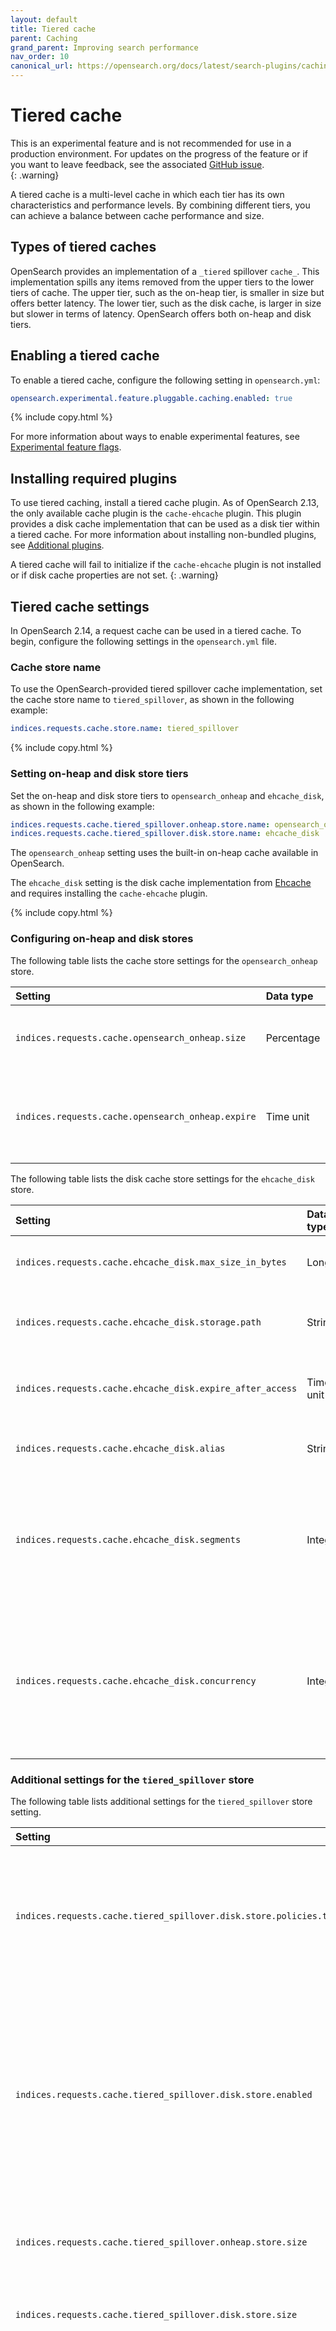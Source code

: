 ```yaml
---
layout: default
title: Tiered cache
parent: Caching
grand_parent: Improving search performance
nav_order: 10
canonical_url: https://opensearch.org/docs/latest/search-plugins/caching/tiered-cache/
---
```


# Tiered cache

This is an experimental feature and is not recommended for use in a production environment. For updates on the progress of the feature or if you want to leave feedback, see the associated [GitHub issue](https://github.com/opensearch-project/OpenSearch/issues/10024).    
{: .warning}

A tiered cache is a multi-level cache in which each tier has its own characteristics and performance levels. By combining different tiers, you can achieve a balance between cache performance and size.

## Types of tiered caches

OpenSearch provides an implementation of a `_tiered` spillover `cache_`. This implementation spills any items removed from the upper tiers to the lower tiers of cache. The upper tier, such as the on-heap tier, is smaller in size but offers better latency. The lower tier, such as the disk cache, is larger in size but slower in terms of latency. OpenSearch offers both on-heap and disk tiers. 

## Enabling a tiered cache

To enable a tiered cache, configure the following setting in `opensearch.yml`:

```yaml
opensearch.experimental.feature.pluggable.caching.enabled: true
```
{% include copy.html %}

For more information about ways to enable experimental features, see [Experimental feature flags]({{site.url}}{{site.baseurl}}/install-and-configure/configuring-opensearch/experimental/).

## Installing required plugins

To use tiered caching, install a tiered cache plugin. As of OpenSearch 2.13, the only available cache plugin is the `cache-ehcache` plugin. This plugin provides a disk cache implementation that can be used as a disk tier within a tiered cache. For more information about installing non-bundled plugins, see [Additional plugins]({{site.url}}{{site.baseurl}}/install-and-configure/plugins/#additional-plugins).

A tiered cache will fail to initialize if the `cache-ehcache` plugin is not installed or if disk cache properties are not set. 
{: .warning}

## Tiered cache settings

In OpenSearch 2.14, a request cache can be used in a tiered cache. To begin, configure the following settings in the `opensearch.yml` file.

### Cache store name

To use the OpenSearch-provided tiered spillover cache implementation, set the cache store name to `tiered_spillover`, as shown in the following example:

```yaml
indices.requests.cache.store.name: tiered_spillover
```
{% include copy.html %}

### Setting on-heap and disk store tiers

Set the on-heap and disk store tiers to `opensearch_onheap` and `ehcache_disk`, as shown in the following example:

```yaml
indices.requests.cache.tiered_spillover.onheap.store.name: opensearch_onheap
indices.requests.cache.tiered_spillover.disk.store.name: ehcache_disk
```
The `opensearch_onheap` setting uses the built-in on-heap cache available in OpenSearch. 

The `ehcache_disk` setting is the disk cache implementation from [Ehcache](https://www.ehcache.org/) and requires installing the `cache-ehcache` plugin.

{% include copy.html %}

### Configuring on-heap and disk stores

The following table lists the cache store settings for the `opensearch_onheap` store.

Setting | Data type | Default | Description
:--- | :--- | :--- | :---
`indices.requests.cache.opensearch_onheap.size` | Percentage | 1% of the heap size | The size of the on-heap cache. Optional.
`indices.requests.cache.opensearch_onheap.expire` | Time unit | `MAX_VALUE` (disabled) | Specifies a time-to-live (TTL) for the cached results. Optional.

The following table lists the disk cache store settings for the `ehcache_disk` store.

Setting | Data type | Default | Description
:--- | :--- | :--- | :---
`indices.requests.cache.ehcache_disk.max_size_in_bytes` | Long | `1073741824` (1 GB)  | Defines the size of the disk cache. Optional.
`indices.requests.cache.ehcache_disk.storage.path` | String | `{data.paths}/nodes/{node.id}/request_cache` | Defines the storage path for the disk cache. Optional.
`indices.requests.cache.ehcache_disk.expire_after_access` | Time unit | `MAX_VALUE` (disabled) | Specifies a TTL for the cached results. Optional.
`indices.requests.cache.ehcache_disk.alias` | String | `ehcacheDiskCache#INDICES_REQUEST_CACHE` | Specifies an alias for the disk cache. Optional.
`indices.requests.cache.ehcache_disk.segments` | Integer | `16` | Defines the number of segments into which the disk cache is separated. Used for concurrency. Optional.
`indices.requests.cache.ehcache_disk.concurrency` | Integer | `1` | Defines the number of distinct write queues created for the disk store, where a group of segments shares a write queue. Optional.

### Additional settings for the `tiered_spillover` store

The following table lists additional settings for the `tiered_spillover` store setting.

Setting | Data type | Default | Description
:--- | :--- | :--- | :---
`indices.requests.cache.tiered_spillover.disk.store.policies.took_time.threshold` | Time unit | `10ms` | A policy used to determine whether to cache a query into a disk cache based on its took time. This is a dynamic setting. Optional.
`indices.requests.cache.tiered_spillover.disk.store.enabled` | Boolean | `True` | Enables or disables the disk cache dynamically within a tiered spillover cache. Note: After disabling a disk cache, entries are not removed automatically and requires the cache to be manually cleared. Optional.
`indices.requests.cache.tiered_spillover.onheap.store.size` | Percentage | 1% of the heap size | Defines the size of the on-heap cache within tiered cache. Optional.
`indices.requests.cache.tiered_spillover.disk.store.size` | Long | `1073741824` (1 GB) | Defines the size of the disk cache within tiered cache. Optional.
`indices.requests.cache.tiered_spillover.segments` | Integer | `2 ^ (ceil(log2(CPU_CORES * 1.5)))` | This determines the number of segments in the tiered cache, with each segment secured by a re-entrant read/write lock. These locks enable multiple concurrent readers without contention, while the segmentation allows multiple writers to operate simultaneously, resulting in higher write throughput. Optional.

### Delete stale entries settings

The following table lists the settings related to the deletion of stale entries from the cache.

Setting | Data type | Default | Description
:--- | :--- |:--------| :---
`indices.requests.cache.cleanup.staleness_threshold` | String | `0%`    | Defines the percentage of stale keys in the cache post. After identification, all stale cache entries are deleted. Optional.
`indices.requests.cache.cleanup.interval` | Time unit | `1m`  | Defines the frequency at which the request cache's stale entries are deleted. Optional.

## Getting statistics for the `tiered_spillover` store 

To assess the impact of using the tiered spillover cache, use the [Node Stats API]({{site.url}}{{site.baseurl}}/api-reference/nodes-apis/nodes-stats/#caches), as shown in the following example: 

```json
GET /_nodes/stats/caches/request_cache?level=tier
```

